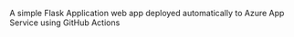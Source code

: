 A simple Flask Application web app deployed automatically to Azure App Service using GitHub Actions
